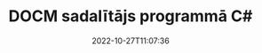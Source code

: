 ---
############################# Static ############################
layout: "auto-gen-merger"
date: 2022-10-27T11:07:36
draft: false
otherformats: docx dot dotm dotx epub html mht mhtml odp ods odt one otp ott pdf pps

############################# Head ############################
head_title: "Sadaliet DOCM vairākos failos programmā C#"
head_description: "Sadaliet vienu DOCM failu vairākos failos, pamatojoties uz lappušu numuriem, lappušu intervāliem, pāra vai nepāra lapām, izmantojot dokumentu apvienošanas API."

############################# Header ############################
title: "DOCM sadalītājs programmā C#"
description: "Sadaliet DOCM ar dažām .NET koda rindām."
bg_image: "https://cms.admin.containerize.com/templates/aspose/App_Themes/V3/images/bg/header1.png"
bg_overlay: false
button:
    enable: true
    icon: "fas fa-arrow-down"
    label: "Lejupielādēt bezmaksas izmēģinājuma versiju"
    link: "https://downloads.groupdocs.com/merger/net"

############################# SubMenu ############################
submenu:
    enable: true

    left:
        img_alt: "GroupDocs.Merger for .NET"
        image: "https://cms.admin.containerize.com/templates/groupdocs/images/product-logos/90x90-noborder/groupdocs-merger-net.png"
        product: "GroupDocs.Merger"
        platform: ".NET"

    middle:
        button:

            # button loop
            - link: "https://apireference.groupdocs.com/merger/net"
              text: "API atsauce"

            # button loop
            - link: "https://github.com/groupdocs-merger"
              text: "Kodu piemēri"

            # button loop
            - link: "https://products.groupdocs.app/merger/family"
              text: "Tiešraides demonstrācijas"

            # button loop
            - link: "https://purchase.groupdocs.com/pricing/merger/net"
              text: "Cenu noteikšana"

    right:
        link_download: "https://downloads.groupdocs.com/merger"
        link_learn: "https://docs.groupdocs.com/merger/net"
        link_buy: "https://purchase.groupdocs.com"

############################# About ############################
about:
    enable: true
    title: "Par GroupDocs.Merger for .NET API"
    content: |
        Bibliotēka [GroupDocs.Merger for .NET](/lv/merger/net/) piedāvā vienkāršu risinājumu, lai droši apvienotu un sadalītu dažādus dokumentu formātus, tostarp PDF, Microsoft Office (Word, Excel, PowerPoint, OneNote), OpenDocument, HTML, attēlus un daudzas citas .NET lietojumprogrammās. Pievienojot tikai dažas koda rindiņas, veiciet vairākas dokumenta darbības, piemēram, pārvietojiet, noņemiet, pagrieziet, apmainiet, izvelciet vai mainiet lappušu orientāciju dokumentos. Dokumentu apvienošanas API atbalsta arī dokumentu lapu priekšskatīšanu kā attēlu, lai analizētu dokumenta struktūru, formatējumu un lapas saturu.
        
        GroupDocs.Merger API ir pareizā izvēle korporatīvajiem risinājumiem, kuriem nepieciešamas failu sadalīšanas funkcijas. Šīs API tiek labi atbalstītas visās lielākajās operētājsistēmās un platformās, tostarp .NET Framework, .NET Standard, .NET Core, Mono.

############################# Steps ############################
steps:
    enable: true
    title_left: "Sadaliet DOCM faila lapas pakalpojumā .NET"
    content_left: |
        [GroupDocs.Merger for .NET](/lv/merger/net/) ļauj C# izstrādātājiem viegli sadalīt vienu DOCM failu vairākos iegūtajos failos, ieviešot daži vienkārši soļi.
        
        * Inicializējiet **SplitOptions** ar izvades failu ceļa formātu.
        * Izveidojiet jaunu **Merger** gadījumu un norādiet avota dokumenta ceļu kā konstruktora parametru.
        * Izsauciet **Split** un nododiet **SplitOptions** objektu, lai saglabātu iegūtos dokumentus.

    title_right: "Sistēmas prasības"
    content_right: |
        GroupDocs.Merger for .NET API tiek atbalstītas visās lielākajās platformās un operētājsistēmās. Pirms tālāk norādītā koda izpildes, lūdzu, pārliecinieties, vai jūsu sistēmā ir instalēti šādi priekšnosacījumi.

        * Operētājsistēmas: Microsoft Windows, Linux, MacOS
        * Izstrādes vides: Visual Studio, Xamarin, MonoDevelop
        * Ietvari: .NET Framework, .NET Standard, .NET Core, Mono
        * Lejupielādējiet jaunāko GroupDocs.Merger for .NET versiju no [NuGet](https://www.nuget.org/packages/groupdocs.merger)
         
    code: |
     {{% merger/additional-styles %}}
     {{< merger/code-merger title="Kā sadalīt DOCM failus, izmantojot C# piemēra kodu">}}

        ```csharp    
        // Sadaliet DOCM failu, izmantojot GroupDocs.Merger API
        string filePath = "input.docm";
        string filePathOut = "output.docm";

        // Inicializējiet SplitOptions klasi ar izvades failu ceļa formātu
        SplitOptions splitOptions = new SplitOptions(filePathOut, new int[] { 3, 6, 8 });

        // Izveidot saplūšanu, ievadot DOCM dokumentu
        using (Merger merger = new Merger(filePath))
          {
            // Izsauciet Split metodi un nododiet SplitOptions objektu, lai saglabātu iegūtos dokumentus
            merger.Split(splitOptions);
          }
        ```
     {{< /merger/code-merger >}}

############################# Demos ############################
demos:
    enable: true
    title: "Tiešraides demonstrācijas — sadalīt DOCM failu tiešsaistē"
    content: |
       Sadaliet DOCM failu tūlīt, apmeklējot vietni [GroupDocs.Merger Live Demos](https://products.groupdocs.app/splitter/docm).
       Tiešraides demonstrācijai ir šādas priekšrocības.
        
############################# About Formats ############################
about_formats:
    enable: true

############################# More Formats ############################
more_formats:
    enable: true
    title: "Sadalīt citu formātu failu"
    content: |
        .NET dokumentē apvienošanas un sadalīšanas API failu formātiem un attēliem. Sadaliet dažus populāros failu formātus, kā norādīts tālāk.

############################# Back to top ###############################
back_to_top:
    enable: true
---